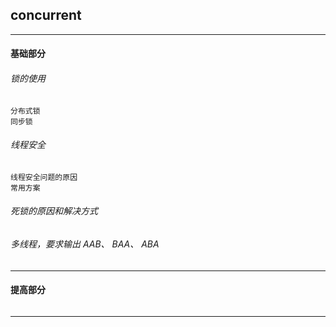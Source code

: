 ## concurrent

---

#### 基础部分

###### 锁的使用

    分布式锁
    同步锁

###### 线程安全

    线程安全问题的原因
    常用方案

###### 死锁的原因和解决方式

###### 多线程，要求输出 AAB、 BAA、 ABA

---

#### 提高部分

######

---

















